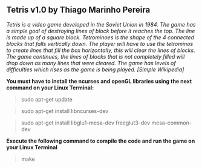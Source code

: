 ## Tetris v1.0 by Thiago Marinho Pereira


*Tetris is a video game developed in the Soviet Union in 1984. The game has a simple goal of destroying lines of block before it reaches the top. The line is made up of a square block. Tetrominoes is the shape of the 4 connected blocks that falls vertically down. The player will have to use the tetrominos to create lines that fill the box horizontally, this will clear the lines of blocks. The game continues, the lines of blocks that is not completely filled will drop down as many lines that were cleared. The game has levels of difficulties which rises as the game is being played. [Simple Wikipedia]*


__You must have to install the ncurses and openGL libraries using the next command on your Linux Terminal:__

> sudo apt-get update

> sudo apt-get install libncurses-dev

> sudo apt-get install libglu1-mesa-dev freeglut3-dev mesa-common-dev


__Execute the following command to compile the code and run the game on your Linux Terminal__

>  make
